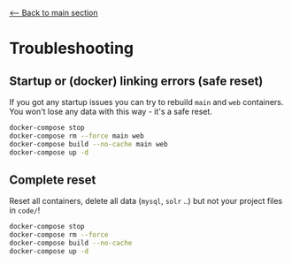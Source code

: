 [<-- Back to main section](../README.md)

# Troubleshooting

## Startup or (docker) linking errors (safe reset)

If you got any startup issues you can try to rebuild `main` and `web` containers.
You won't lose any data with this way - it's a safe reset.

```bash
docker-compose stop
docker-compose rm --force main web
docker-compose build --no-cache main web
docker-compose up -d
```

## Complete reset

Reset all containers, delete all data (`mysql`, `solr` ..) but not your project files in `code/`!

```bash
docker-compose stop
docker-compose rm --force
docker-compose build --no-cache
docker-compose up -d
```

